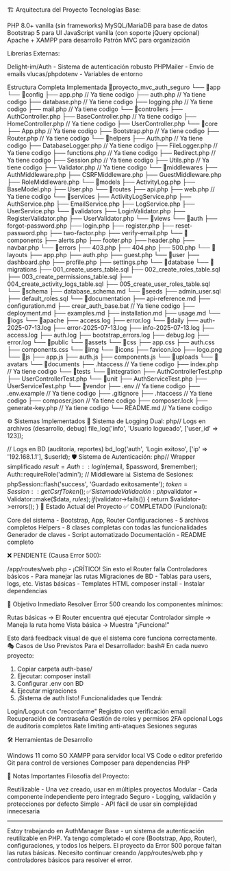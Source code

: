 🏗️ Arquitectura del Proyecto
Tecnologías Base:

PHP 8.0+ vanilla (sin frameworks)
MySQL/MariaDB para base de datos
Bootstrap 5 para UI
JavaScript vanilla (con soporte jQuery opcional)
Apache + XAMPP para desarrollo
Patrón MVC para organización

Librerías Externas:

Delight-im/Auth - Sistema de autenticación robusto
PHPMailer - Envío de emails
vlucas/phpdotenv - Variables de entorno

Estructura Completa Implementada
📁proyecto_mvc_auth_seguro
└── 📁app
    └── 📁config
        ├── app.php // Ya tiene codigo
        ├── auth.php // Ya tiene codigo
        ├── database.php // Ya tiene codigo
        ├── logging.php // Ya tiene codigo
        ├── mail.php // Ya tiene codigo
    └── 📁controllers
        ├── AuthController.php
        ├── BaseController.php // Ya tiene codigo
        ├── HomeController.php  // Ya tiene codigo
        ├── UserController.php
    └── 📁core
        ├── App.php // Ya tiene codigo
        ├── Bootstrap.php // Ya tiene codigo
        ├── Router.php // Ya tiene codigo
    └── 📁helpers
        ├── Auth.php // Ya tiene codigo
        ├── DatabaseLogger.php // Ya tiene codigo
        ├── FileLogger.php // Ya tiene codigo
        ├── functions.php // Ya tiene codigo
        ├── Redirect.php // Ya tiene codigo
        ├── Session.php // Ya tiene codigo
        ├── Utils.php // Ya tiene codigo
        ├── Validator.php // Ya tiene codigo
    └── 📁middlewares
        ├── AuthMiddleware.php
        ├── CSRFMiddleware.php
        ├── GuestMiddleware.php
        ├── RoleMiddleware.php
    └── 📁models
        ├── ActivityLog.php
        ├── BaseModel.php
        ├── User.php
    └── 📁routes
        ├── api.php
        ├── web.php // Ya tiene codigo
    └── 📁services
        ├── ActivityLogService.php
        ├── AuthService.php
        ├── EmailService.php
        ├── LogService.php
        ├── UserService.php
    └── 📁validators
        ├── LoginValidator.php
        ├── RegisterValidator.php
        ├── UserValidator.php
    └── 📁views
        └── 📁auth
            ├── forgot-password.php
            ├── login.php
            ├── register.php
            ├── reset-password.php
            ├── two-factor.php
            ├── verify-email.php
        └── 📁components
            ├── alerts.php
            ├── footer.php
            ├── header.php
            ├── navbar.php
        └── 📁errors
            ├── 403.php
            ├── 404.php
            ├── 500.php
        └── 📁layouts
            ├── app.php
            ├── auth.php
            ├── guest.php
        └── 📁user
            ├── dashboard.php
            ├── profile.php
            ├── settings.php
└── 📁database
    └── 📁migrations
        ├── 001_create_users_table.sql
        ├── 002_create_roles_table.sql
        ├── 003_create_permissions_table.sql
        ├── 004_create_activity_logs_table.sql
        ├── 005_create_user_roles_table.sql
    └── 📁schema
        ├── database_schema.md
    └── 📁seeds
        ├── admin_user.sql
        ├── default_roles.sql
└── 📁documentation
    ├── api-reference.md
    ├── configuration.md
    ├── crear_auth_base.bat // Ya tiene codigo
    ├── deployment.md
    ├── examples.md
    ├── installation.md
    ├── usage.md
└── 📁logs
    └── 📁apache
        ├── access.log
        ├── error.log
    └── 📁daily
        ├── auth-2025-07-13.log
        ├── error-2025-07-13.log
        ├── info-2025-07-13.log
    ├── access.log
    ├── auth.log
    ├── bootstrap_errors.log
    ├── debug.log
    ├── error.log
└── 📁public
    └── 📁assets
        └── 📁css
            ├── app.css
            ├── auth.css
            ├── components.css
        └── 📁img
            └── 📁icons
            ├── favicon.ico
            ├── logo.png
        └── 📁js
            ├── app.js
            ├── auth.js
            ├── components.js
    └── 📁uploads
        └── 📁avatars
        └── 📁documents
    ├── .htaccess // Ya tiene codigo
    ├── index.php // Ya tiene codigo
└── 📁tests
    └── 📁integration
        ├── AuthControllerTest.php
        ├── UserControllerTest.php
    └── 📁unit
        ├── AuthServiceTest.php
        ├── UserServiceTest.php
└── 📁vendor
├── .env // Ya tiene codigo
├── .env.example // Ya tiene codigo
├── .gitignore
├── .htaccess // Ya tiene codigo
├── composer.json // Ya tiene codigo
├── composer.lock
├── generate-key.php // Ya tiene codigo
└── README.md // Ya tiene codigo

⚙️ Sistemas Implementados
🔐 Sistema de Logging Dual:
php// Logs en archivos (desarrollo, debug)
file_log('info', 'Usuario logueado', ['user_id' => 123]);

// Logs en BD (auditoría, reportes)
bd_log('auth', 'Login exitoso', ['ip' => '192.168.1.1'], $userId);
🛡️ Sistema de Autenticación:
php// Wrapper simplificado
$result = Auth::login($email, $password, $remember);
Auth::requireRole('admin');  // Middleware
📊 Sistema de Sesiones:
phpSession::flash('success', 'Guardado exitosamente');
$token = Session::getCsrfToken();
✅ Sistema de Validación:
php$validator = Validator::make($data, $rules);
if ($validator->fails()) {
    return $validator->errors();
}
🚀 Estado Actual del Proyecto
✅ COMPLETADO (Funcional):

Core del sistema - Bootstrap, App, Router
Configuraciones - 5 archivos completos
Helpers - 8 clases completas con todas las funcionalidades
Generador de claves - Script automatizado
Documentación - README completo

❌ PENDIENTE (Causa Error 500):

/app/routes/web.php - ¡CRÍTICO! Sin esto el Router falla
Controladores básicos - Para manejar las rutas
Migraciones de BD - Tablas para users, logs, etc.
Vistas básicas - Templates HTML
composer install - Instalar dependencias

🎯 Objetivo Inmediato
Resolver Error 500 creando los componentes mínimos:

Rutas básicas → El Router encuentra qué ejecutar
Controlador simple → Maneja la ruta home
Vista básica → Muestra "¡Funciona!"

Esto dará feedback visual de que el sistema core funciona correctamente.
🎭 Casos de Uso Previstos
Para el Desarrollador:
bash# En cada nuevo proyecto:
1. Copiar carpeta auth-base/
2. Ejecutar: composer install
3. Configurar .env con BD
4. Ejecutar migraciones
5. ¡Sistema de auth listo!
Funcionalidades que Tendrá:

Login/Logout con "recordarme"
Registro con verificación email
Recuperación de contraseña
Gestión de roles y permisos
2FA opcional
Logs de auditoría completos
Rate limiting anti-ataques
Sesiones seguras

🛠️ Herramientas de Desarrollo

Windows 11 como SO
XAMPP para servidor local
VS Code o editor preferido
Git para control de versiones
Composer para dependencias PHP

📝 Notas Importantes
Filosofía del Proyecto:

Reutilizable - Una vez creado, usar en múltiples proyectos
Modular - Cada componente independiente pero integrado
Seguro - Logging, validación y protecciones por defecto
Simple - API fácil de usar sin complejidad innecesaria

---
Estoy trabajando en AuthManager Base - un sistema de autenticación reutilizable en PHP. Ya tengo completado el core (Bootstrap, App, Router), configuraciones, y todos los helpers. El proyecto da Error 500 porque faltan las rutas básicas. Necesito continuar creando /app/routes/web.php y controladores básicos para resolver el error.